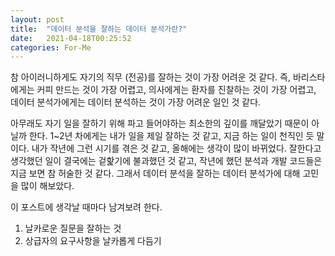 ```yaml
---
layout: post
title:  "데이터 분석을 잘하는 데이터 분석가란?"
date:   2021-04-18T00:25:52
categories: For-Me
---
```


참 아이러니하게도 자기의 직무 (전공)를 잘하는 것이 가장 어려운 것 같다. 즉, 바리스타에게는 커피 만드는 것이 가장 어렵고, 의사에게는 환자를 진찰하는 것이 가장 어렵고, 데이터 분석가에게는 데이터 분석하는 것이 가장 어려운 일인 것 같다.


아무래도 자기 일을 잘하기 위해 파고 들어야하는 최소한의 깊이를 깨달았기 때문이 아닐까 한다. 1~2년 차에게는 내가 일을 제일 잘하는 것 같고, 지금 하는 일이 천직인 듯 말이다.
내가 작년에 그런 시기를 겪은 것 같고, 올해에는 생각이 많이 바뀌었다. 잘한다고 생각했던 일이 결국에는 겉핥기에 불과했던 것 같고, 작년에 했던 분석과 개발 코드들은 지금 보면 참 허술한 것 같다.
그래서 데이터 분석을 잘하는 데이터 분석가에 대해 고민을 많이 해보았다.


이 포스트에 생각날 때마다 남겨보려 한다.


1. 날카로운 질문을 잘하는 것 
2. 상급자의 요구사항을 날카롭게 다듬기
